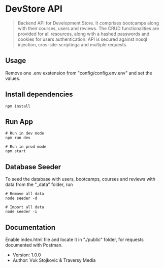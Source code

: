 # DevStore API

> Backend API for Development Store. It comprises bootcamps along with their courses, users and reviews. The CRUD functionalities are provided for all resources, along with a hashed passwords and cookies for users authentication. API is secured against nosql injection, cros-site-scriptinga and multiple requests.
> 
## Usage

Remove one .env exstension from "config/config.env.env" and set the values.

## Install dependencies

```
npm install
```

## Run App

```
# Run in dev mode
npm run dev

# Run in prod mode
npm start
```

## Database Seeder

To seed the database with users, bootcamps, courses and reviews with data from the "\_data" folder, run

```
# Remove all data
node seeder -d

# Import all data
node seeder -i
```

## Documentation

Enable index.html file and locate it in "./public" folder, for requests documented with Postman.

- Version: 1.0.0
- Author: Vuk Stojkovic & Traversy Media

